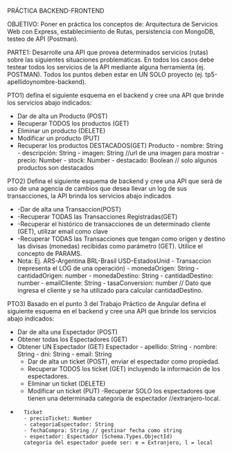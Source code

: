PRÁCTICA BACKEND-FRONTEND

OBJETIVO: Poner en práctica los conceptos de: Arquitectura de Servicios Web con Express, establecimiento de 
Rutas, persistencia con MongoDB, testeo de API (Postman).

PARTE1: Desarrolle una API que provea determinados servicios (rutas) sobre las siguientes situaciones
problemáticas. En todos los casos debe testear todos los servicios de la API mediante alguna herramienta (ej. 
POSTMAN). Todos los puntos deben estar en UN SOLO proyecto (ej. tp5-apellidoynombre-backend).

PTO1) defina el siguiente esquema en el backend y cree una API que brinde los servicios abajo indicados:
- Dar de alta un Producto (POST)
- Recuperar TODOS los productos (GET)
- Eliminar un producto (DELETE)
- Modificar un producto (PUT)
- Recuperar los productos DESTACADOS(GET)
        Producto
        - nombre: String
        - descripción: String
        - imagen: String //url de una imagen para mostrar
        - precio: Number
        - stock: Number
        - destacado: Boolean // solo algunos productos son destacados
  
PTO2) Defina el siguiente esquema de backend y cree una API que será de uso de una agencia de cambios que desea 
llevar un log de sus transacciones, la API brinda los servicios abajo indicados

- -Dar de alta una Transaccion(POST)
- -Recuperar TODAS las Transacciones Registradas(GET)
- -Recuperar el histórico de transacciones de un determinado cliente (GET), utilizar email como clave
- -Recuperar TODAS las Transacciones que tengan como origen y destino las divisas (monedas) recibidas como parámetro (GET). Utilice el concepto de PARAMS.
- Nota: Ej. ARS-Argentina BRL-Brasil USD-EstadosUnid
        - Transaccion (representa el LOG de una operación)
        - monedaOrigen: String
        - cantidadOrigen: number
        - monedaDestino: String
        - cantidadDestino: number
        - emailCliente: String
        - tasaConversion: number // Dato que ingresa el cliente y se ha utilizado para calcular cantidadDestino.
  
PTO3) Basado en el punto 3 del Trabajo Práctico de Angular defina el siguiente esquema en el backend y cree una 
API que brinde los servicios abajo indicados:
- Dar de alta una Espectador (POST)
- Obtener todas los Espectadores (GET)
- Obtener UN Espectador (GET)
        Espectador
        - apellido: String
        - nombre: String
        - dni: String
        - email: String
  - Dar de alta un ticket (POST), enviar el espectador como propiedad.
  - Recuperar TODOS los ticket (GET) incluyendo la información de los espectadores.
  - Eliminar un ticket (DELETE)
  - Modificar un ticket (PUT)
  -Recuperar SOLO los espectadores que tienen una determinada categoría de espectador //extranjero-local.
- 
        Ticket
        - precioTicket: Number
        - categoriaEspectador: String
        - fechaCompra: String // gestinar fecha como string
        - espectador: Espectador (Schema.Types.ObjectId)
        categoría del espectador puede ser: e = Extranjero, l = local
